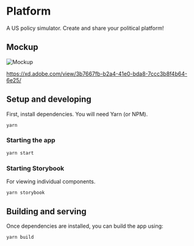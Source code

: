 # Platform

A US policy simulator. Create and share your political platform!

## Mockup

![Mockup](https://pbs.twimg.com/media/EcMljRmWkAYQH4V?format=jpg&name=large)

https://xd.adobe.com/view/3b7667fb-b2a4-41e0-bda8-7ccc3b8f4b64-6e25/

## Setup and developing

First, install dependencies. You will need Yarn (or NPM).

```
yarn
```

### Starting the app

```
yarn start
```

### Starting Storybook

For viewing individual components.

```
yarn storybook
```

## Building and serving

Once dependencies are installed, you can build the app using:

```
yarn build
```
